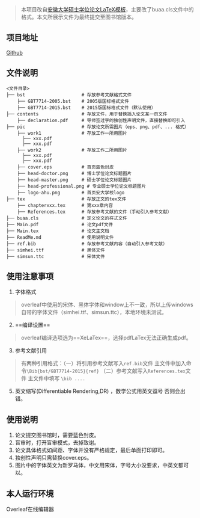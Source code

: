

> 本项目改自[安徽大学硕士学位论文LaTeX模板](https://github.com/Monoceros393/AHUThesis)，主要改了buaa.cls文件中的格式。本文所展示文件为最终提交至图书馆版本。

## 项目地址
[Github](https://github.com/DCS4/Graduation-Thesis)
## 文件说明

```
<文件目录>          
├── bst                     # 存放参考文献格式文件 
    ├── GBT7714-2005.bst    # 2005版国标格式文件
    ├── GBT7714-2015.bst    # 2015版国标格式文件（默认使用）
├── contents                # 存放文件，用于替换插入论文某一页文件
    ├── declaration.pdf     # 导师签过字的独创性声明文件，直接替换即可引入
├── pic                     # 存放论文所需图片（eps、png、pdf、... 格式）
    ├── work1               # 存放工作一所用图片
      ├── xxx.pdf
      ├── xxx.pdf
    ├── work2               # 存放工作二所用图片
      ├── xxx.pdf
      ├── xxx.pdf
    ├── cover.eps           # 首页蓝色封皮
    ├── head-doctor.png     # 博士学位论文标题图片
    ├── head-master.png     # 硕士学位论文标题图片
    ├── head-professional.png # 专业硕士学位论文标题图片
    ├── logo-ahu.png        # 首页安大学校logo
├── tex                     # 存放正文的tex文件
    ├── chapterxxx.tex      # 第xxx章内容
    ├── References.tex      # 存放参考文献的文件（手动引入参考文献）
├── buaa.cls                # 定义论文的样式文件  
├── Main.pdf                # 论文pdf文件
├── Main.tex                # 论文主文档
├── ReadMe.md               # 使用说明文件
├── ref.bib                 # 存放参考文献内容（自动引入参考文献）
├── simhei.ttf              # 黑体文件
├── simsun.ttc              # 宋体文件
```

## 使用注意事项
1. 字体格式
> overleaf中使用的宋体、黑体字体和window上不一致，所以上传windows自带的字体文件（simhei.ttf、simsun.ttc），本地环境未测试。

2. ==编译设置==
> overleaf编译选项选为==XeLaTex==，选择pdfLaTex无法正确生成pdf。
>
3. 参考文献引用
> 有两种引用格式：（一）将引用参考文献写入`ref.bib`文件 主文件中加入命令`\Bib{bst/GBT7714-2015}{ref}` （二）参考文献写入`References.tex`文件 主文件中填写 `\bib ....`
5. 英文缩写(Differentiable Rendering,DR)  ，数学公式用英文逗号  否则会出错。

## 使用说明
1. 论文提交图书馆时，需要蓝色封皮。
2. 盲审时，打开盲审模式，去掉致谢。
3. 论文具体格式如间距、字体并没有严格规定，最后单面打印即可。
4. 独创性声明只需替换cover.eps。
5. 图片中的字体英文为新罗马体，中文用宋体，字号大小没要求，中英文都可以。


## 本人运行环境
Overleaf在线编辑器
